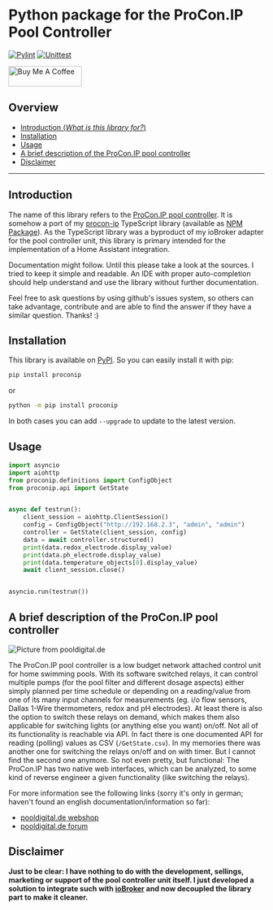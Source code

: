 # Python package for the ProCon.IP Pool Controller

[![Pylint](https://github.com/ylabonte/proconip-pypi/actions/workflows/pylint.yml/badge.svg)](https://github.com/ylabonte/proconip-pypi/actions/workflows/pylint.yml)
[![Unittest](https://github.com/ylabonte/proconip-pypi/actions/workflows/unittest.yml/badge.svg)](https://github.com/ylabonte/proconip-pypi/actions/workflows/unittest.yml)

[<img src="https://cdn.buymeacoffee.com/buttons/v2/default-yellow.png" alt="Buy Me A Coffee" style="height: 40px !important;width: 144px !important;" >](https://www.buymeacoffee.com/ylabonte)

## Overview

* [Introduction (_What is this library for?_)](#introduction)
* [Installation](#installation)
* [Usage](#usage)
* [A brief description of the ProCon.IP pool controller](#a-brief-description-of-the-proconip-pool-controller)
* [Disclaimer](#disclaimer)


---

## Introduction

The name of this library refers to the [ProCon.IP pool controller](#what-is-procon-ip).
It is somehow a port of my [procon-ip](https://github.com/ylabonte/procon-ip) 
TypeScript library (available as [NPM Package](https://www.npmjs.com/package/procon-ip)). 
As the TypeScript library was a byproduct of my ioBroker adapter for the pool 
controller unit, this library is primary intended for the implementation of a 
Home Assistant integration.

Documentation might follow. Until this please take a look at the sources. I
tried to keep it simple and readable. An IDE with proper auto-completion should
help understand and use the library without further documentation.

Feel free to ask questions by using github's issues system, so others can take
advantage, contribute and are able to find the answer if they have a similar 
question. Thanks! :)

## Installation

This library is available on [PyPI](https://pypi.org/project/proconip/). So you 
can easily install it with pip:
```bash
pip install proconip
```
or
```bash
python -m pip install proconip
```
In both cases you can add `--upgrade` to update to the latest version.

## Usage

```python
import asyncio
import aiohttp
from proconip.definitions import ConfigObject
from proconip.api import GetState


async def testrun():
    client_session = aiohttp.ClientSession()
    config = ConfigObject("http://192.168.2.3", "admin", "admin")
    controller = GetState(client_session, config)
    data = await controller.structured()
    print(data.redox_electrode.display_value)
    print(data.ph_electrode.display_value)
    print(data.temperature_objects[0].display_value)
    await client_session.close()


asyncio.run(testrun())

```

## A brief description of the ProCon.IP pool controller

![Picture from pooldigital.de](https://www.pooldigital.de/shop/media/image/66/47/a5/ProConIP1_720x600.png)

The ProCon.IP pool controller is a low budget network attached control unit for
home swimming pools. With its software switched relays, it can control
multiple pumps (for the pool filter and different dosage aspects) either
simply planned per time schedule or depending on a reading/value from one of
its many input channels for measurements (eg. i/o flow sensors, Dallas 1-Wire
thermometers, redox and pH electrodes). At least there is also the option to
switch these relays on demand, which makes them also applicable for switching
lights (or anything else you want) on/off.
Not all of its functionality is reachable via API. In fact there is one
documented API for reading (polling) values as CSV (`/GetState.csv`). In my
memories there was another one for switching the relays on/off and on with
timer. But I cannot find the second one anymore. So not even pretty, but
functional: The ProCon.IP has two native web interfaces, which can be
analyzed, to some kind of reverse engineer a given functionality (like
switching the relays).

For more information see the following links (sorry it's only in german;
haven't found an english documentation/information so far):

* [pooldigital.de webshop](https://www.pooldigital.de/shop/poolsteuerungen/procon.ip/35/procon.ip-webbasierte-poolsteuerung-/-dosieranlage)
* [pooldigital.de forum](http://forum.pooldigital.de/)

## Disclaimer

**Just to be clear: I have nothing to do with the development, sellings,
marketing or support of the pool controller unit itself. I just developed a
solution to integrate such with [ioBroker](https://github.com/ylabonte/ioBroker.procon-ip)
and now decoupled the library part to make it cleaner.**